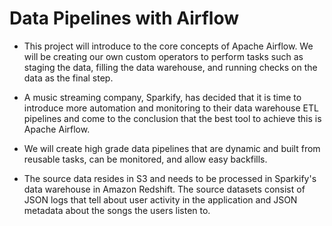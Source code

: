 # Data Pipelines with Airflow


- This project will introduce to the core concepts of Apache Airflow. We will be creating our own custom operators to perform tasks such as staging the data, filling the data warehouse, and running checks on the data as the final step. <br>

- A music streaming company, Sparkify, has decided that it is time to introduce more automation and monitoring to their data warehouse ETL pipelines and come to the conclusion that the best tool to achieve this is Apache Airflow.

- We will create high grade data pipelines that are dynamic and built from reusable tasks, can be monitored, and allow easy backfills. <br>

- The source data resides in S3 and needs to be processed in Sparkify's data warehouse in Amazon Redshift. The source datasets consist of JSON logs that tell about user activity in the application and JSON metadata about the songs the users listen to.

